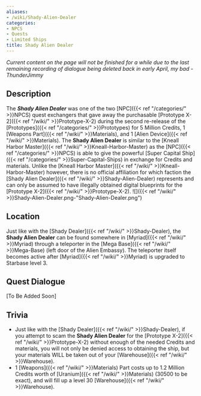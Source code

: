 ```yaml
---
aliases:
- /wiki/Shady-Alien-Dealer
categories:
- NPCS
- Quests
- Limited Ships
title: Shady Alien Dealer
---
```


_Current content on the page will not be finished for a while due to the last remaining recording of dialogue being deleted back in early April, my bad -ThunderJimmy_

## Description

The **_Shady Alien Dealer_** was one of the two [NPC]({{< ref "/categories/" >}}NPCS) quest exchangers that gave away the purchasable [Prototype X-2]({{< ref "/wiki/" >}}Prototype-X-2) during the second re-release of the [Prototypes]({{< ref "/categories/" >}}Prototypes) for 5 Million Credits, 1 [Weapons Part]({{< ref "/wiki/" >}}Materials), and 1 [Alien Device]({{< ref "/wiki/" >}}Materials). The **Shady Alien Dealer** is similar to the [Kneall Harbor Master]({{< ref "/wiki/" >}}Kneall-Harbor-Master) as the [NPC]({{< ref "/categories/" >}}NPCS) is able to give the powerful [Super Capital Ship]({{< ref "/categories/" >}}Super-Capital-Ships) in exchange for Credits and materials. Unlike the [Kneall Harbor Master]({{< ref "/wiki/" >}}Kneall-Harbor-Master) however, there is no official affiliation for which faction the [Shady Alien Dealer]({{< ref "/wiki/" >}}Shady-Alien-Dealer) represents and can only be assumed to have illegally obtained digital blueprints for the [Prototype X-2]({{< ref "/wiki/" >}}Prototype-X-2). ![]({{< ref "/wiki/" >}}Shady-Alien-Dealer.png-"Shady-Alien-Dealer.png")

## Location

Just like with the [Shady Dealer]({{< ref "/wiki/" >}}Shady-Dealer), the **Shady Alien Dealer** can be found somewhere in [Myriad]({{< ref "/wiki/" >}}Myriad) through a teleporter in the [Mega Base]({{< ref "/wiki/" >}}Mega-Base) (left door of the Alien Embassy). The teleporter itself becomes active after [Myriad]({{< ref "/wiki/" >}}Myriad) is upgraded to Starbase level 3.

## Quest Dialogue 

[To Be Added Soon]

## Trivia

- Just like with the [Shady Dealer]({{< ref "/wiki/" >}}Shady-Dealer), if you attempt to scam the **Shady Alien Dealer** for the [Prototype X-2]({{< ref "/wiki/" >}}Prototype-X-2) without enough of the needed Credits and materials, you will not only be denied access to obtaining the ship, but your materials WILL be taken out of your [Warehouse]({{< ref "/wiki/" >}}Warehouse).
- 1 [Weapons]({{< ref "/wiki/" >}}Materials) Part costs up to 1.2 Million Credits worth of [Uranium]({{< ref "/wiki/" >}}Materials) (30500 to be exact), and will fill up a level 30 [Warehouse]({{< ref "/wiki/" >}}Warehouse).